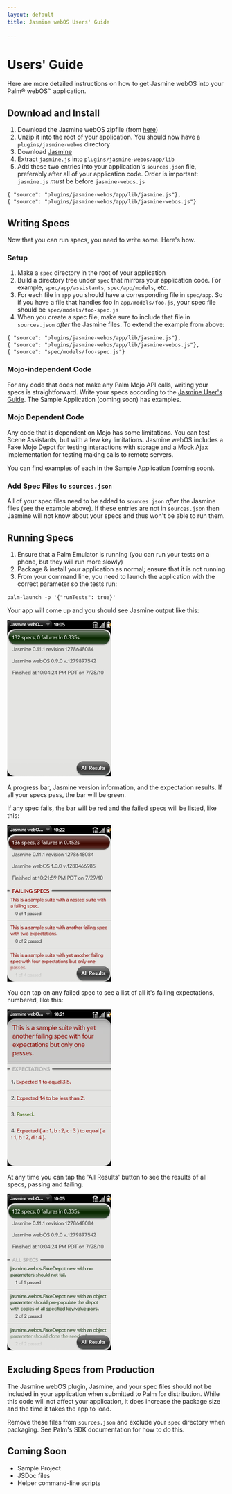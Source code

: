 ```yaml
---
layout: default
title: Jasmine webOS Users' Guide

---
```


# Users' Guide

Here are more detailed instructions on how to get Jasmine webOS into your Palm&reg; webOS&trade; application.

## Download and Install

  1. Download the Jasmine webOS zipfile (from [here](index.html))
  1. Unzip it into the root of your application. You should now have a `plugins/jasmine-webos` directory
  1. Download [Jasmine](http://pivotal.github.com/jasmine)
  1. Extract `jasmine.js` into `plugins/jasmine-webos/app/lib`
  1. Add these two entries into your application's `sources.json` file, preferably after all of your application code. Order is important: `jasmine.js` _must_ be before `jasmine-webos.js`

    { "source": "plugins/jasmine-webos/app/lib/jasmine.js"},
    { "source": "plugins/jasmine-webos/app/lib/jasmine-webos.js"}

## Writing Specs

Now that you can run specs, you need to write some. Here's how.

### Setup

  1. Make a `spec` directory in the root of your application
  1. Build a directory tree under `spec` that mirrors your application code. For example, `spec/app/assistants`, `spec/app/models`, etc.
  1. For each file in `app` you should have a corresponding file in `spec/app`. So if you have a file that handles foo in `app/models/foo.js`, your spec file should be `spec/models/foo-spec.js`
  1. When you create a spec file, make sure to include that file in `sources.json` _after_ the Jasmine files. To extend the example from above:

    { "source": "plugins/jasmine-webos/app/lib/jasmine.js"},
    { "source": "plugins/jasmine-webos/app/lib/jasmine-webos.js"},
    { "source": "spec/models/foo-spec.js"}

### Mojo-independent Code

For any code that does not make any Palm Mojo API calls, writing your specs is straightforward. Write your specs according to the [Jasmine User's Guide](). The Sample Application (coming soon) has examples.

### Mojo Dependent Code

Any code that is dependent on Mojo has some limitations. You can test Scene Assistants, but with a few key limitations. Jasmine webOS includes a Fake Mojo Depot for testing interactions with storage and a Mock Ajax implementation for testing making calls to remote servers.

You can find examples of each in the Sample Application (coming soon).

### Add Spec Files to `sources.json`

All of your spec files need to be added to `sources.json` _after_ the Jasmine files (see the example above). If these entries are not in `sources.json` then Jasmine will not know about your specs and thus won't be able to run them.

## Running Specs

  1. Ensure that a Palm Emulator is running (you can run your tests on a phone, but they will run more slowly)
  1. Package & install your application as normal; ensure that it is not running
  1. From your command line, you need to launch the application with the correct parameter so the tests run:

    palm-launch -p '{"runTests": true}'

Your app will come up and you should see Jasmine output like this:

<img class="screenshot" src="img/green_short.png" title="Green!" alt="Passing Specs in webOS UI" style="width:240px;">

A progress bar, Jasmine version information, and the expectation results. If all your specs pass, the bar will be green.

If any spec fails, the bar will be red and the failed specs will be listed, like this:

<img class="screenshot" src="img/red.png" title="Green!" alt="Passing Specs in webOS UI" style="width:240px;">

You can tap on any failed spec to see a list of all it's failing expectations, numbered, like this:

<img class="screenshot" src="img/red_spec.png" title="Green!" alt="Passing Specs in webOS UI" style="width:240px;">

At any time you can tap the 'All Results' button to see the results of all specs, passing and failing.

<img class="screenshot" src="img/green_long.png" title="Green!" alt="Passing Specs in webOS UI" style="width:240px;">

## Excluding Specs from Production

The Jasmine webOS plugin, Jasmine, and your spec files should not be included in your application when submitted to Palm for distribution. While this code will not affect your application, it does increase the package size and the time it takes the app to load.

Remove these files from `sources.json` and exclude your `spec` directory when packaging. See Palm's SDK documentation for how to do this.

## Coming Soon

  * Sample Project
  * JSDoc files
  * Helper command-line scripts